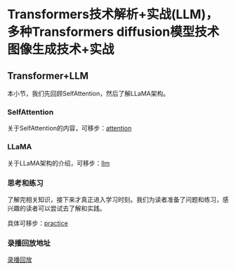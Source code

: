 # Transformers技术解析+实战(LLM)，多种Transformers diffusion模型技术图像生成技术+实战
<!-- 我是正文 -->

## Transformer+LLM

本小节，我们先回顾SelfAttention，然后了解LLaMA架构。

### SelfAttention

关于SelfAttention的内容，可移步：[attention](./attention-llm/attention/attention.ipynb)

### LLaMA

关于LLaMA架构的介绍，可移步：[llm](./attention-llm/llm/llm.ipynb)

### 思考和练习

了解完相关知识，接下来才真正进入学习时刻。我们为读者准备了问题和练习，感兴趣的读者可以尝试去了解和实践。

具体可移步：[practice](./attention-llm/README.md)


### 录播回放地址

[录播回放](https://www.bilibili.com/video/BV17Z421a71d/)



